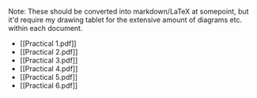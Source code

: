 Note: These should be converted into markdown/LaTeX at somepoint, but it'd require my drawing tablet for the extensive amount of diagrams etc. within each document.

- [[Practical 1.pdf]]
- [[Practical 2.pdf]]
- [[Practical 3.pdf]]
- [[Practical 4.pdf]]
- [[Practical 5.pdf]]
- [[Practical 6.pdf]]